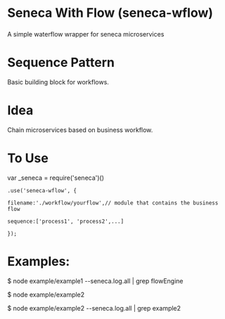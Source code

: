 # Seneca With Flow (seneca-wflow)
###
A simple waterflow wrapper for seneca microservices



# Sequence Pattern

Basic building block for workflows.  

# Idea

Chain microservices based on business workflow.  

# To Use

var _seneca = require('seneca')()

	.use('seneca-wflow', {
	
  	filename:'./workflow/yourflow',// module that contains the business flow
  	
  	sequence:['process1', 'process2',...]
  	
  	});

# Examples:



$ node example/example1 --seneca.log.all | grep flowEngine

$ node example/example2 

$ node example/example2 --seneca.log.all | grep example2
